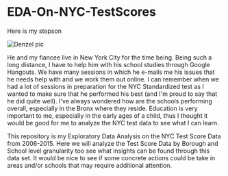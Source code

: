 # EDA-On-NYC-TestScores
Here is my stepson

![Denzel pic](https://goo.gl/photos/qhQ5hgGHyD3j3xvo8)

He and my fiancee live in New York City for the time being.  Being such a long distance, I have to help him with his school studies through Google Hangouts.  We have many sessions in which he e-mails me his issues that he needs help with and we work them out online.  I can remember when we had a lot of sessions in preparation for the NYC Standardized test as I wanted to make sure that he performed his best (and I'm proud to say that he did quite well).  I've always wondered how are the schools performing overall, especially in the Bronx where they reside.  Education is very important to me, especially in the early ages of a child, thus I thought it would be good for me to analyze the NYC test data to see what I can learn.

This repository is my Exploratory Data Analysis on the NYC Test Score Data from 2006-2015.  Here we will analyze the Test Score Data by Borough and School level granularity too see what insights can be found through this data set.  It would be nice to see if some concrete actions could be take in areas and/or schools that may require additional attention.
